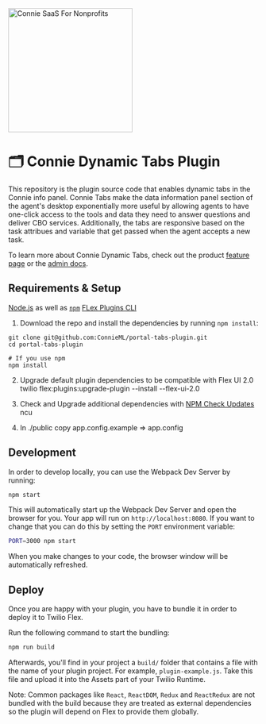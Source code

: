 <a  href="https://www.connieconnect.com">
<img  src="https://i.postimg.cc/MGd7M6Cp/connie-logo-white-thin-deja-Vu-Sans.png"  alt="Connie SaaS For Nonprofits"  width="250"  />
</a>

# 🗂️ Connie Dynamic Tabs Plugin
This repository is the plugin source code that enables dynamic tabs in the Connie info panel. Connie Tabs make the data information panel section of the agent's desktop exponentially more useful by allowing agents to have one-click access to the tools and data they need to answer questions and deliver CBO services. Additionally, the tabs are responsive based on the task attribues and variable that get passed when the agent accepts a new task. 

To learn more about Connie Dynamic Tabs, check out the product [feature page](https://connieconnect.com) or the [admin docs](https://docs.google.com/presentation/d/10FvsaIWYulWj72B2wUdXjw0mvJ-bB8uc/edit?usp=sharing&ouid=100905596054709529716&rtpof=true&sd=true).

## Requirements & Setup

[Node.js](https://nodejs.org) as well as [`npm`](https://npmjs.com)
[FLex Plugins CLI](https://www.twilio.com/docs/flex/developer/plugins/cli/install)


1. Download the repo and install the dependencies by running `npm install`:

``` SSH
git clone git@github.com:ConnieML/portal-tabs-plugin.git
cd portal-tabs-plugin

# If you use npm
npm install
```
2.  Upgrade default plugin dependencies to be compatible with Flex UI 2.0 
    twilio flex:plugins:upgrade-plugin --install --flex-ui-2.0

3. Check and Upgrade additional dependencies with [NPM Check Updates](https://www.npmjs.com/package/npm-check-updates)
    ncu

4. In ./public copy app.config.example => app.config

## Development

In order to develop locally, you can use the Webpack Dev Server by running:

```bash
npm start
```

This will automatically start up the Webpack Dev Server and open the browser for you. Your app will run on `http://localhost:8080`. If you want to change that you can do this by setting the `PORT` environment variable:

```bash
PORT=3000 npm start
```

When you make changes to your code, the browser window will be automatically refreshed.

## Deploy

Once you are happy with your plugin, you have to bundle it in order to deploy it to Twilio Flex.

Run the following command to start the bundling:

```bash
npm run build
```

Afterwards, you'll find in your project a `build/` folder that contains a file with the name of your plugin project. For example, `plugin-example.js`. Take this file and upload it into the Assets part of your Twilio Runtime.

Note: Common packages like `React`, `ReactDOM`, `Redux` and `ReactRedux` are not bundled with the build because they are treated as external dependencies so the plugin will depend on Flex to provide them globally.
